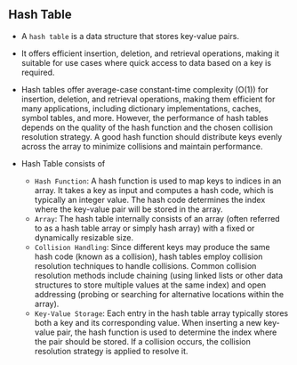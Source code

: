 ## Hash Table

- A `hash table` is a data structure that stores key-value pairs. 
- It offers efficient insertion, deletion, and retrieval operations, making it suitable for use cases where quick access to data based on a key is required.
- Hash tables offer average-case constant-time complexity (O(1)) for insertion, deletion, and retrieval operations, making them efficient for many applications, including dictionary implementations, caches, symbol tables, and more. However, the performance of hash tables depends on the quality of the hash function and the chosen collision resolution strategy. A good hash function should distribute keys evenly across the array to minimize collisions and maintain performance.
  
- Hash Table consists of
  - `Hash Function`: A hash function is used to map keys to indices in an array. It takes a key as input and computes a hash code, which is typically an integer value. The hash code determines the index where the key-value pair will be stored in the array.
  - `Array`: The hash table internally consists of an array (often referred to as a hash table array or simply hash array) with a fixed or dynamically resizable size.
  - `Collision Handling`: Since different keys may produce the same hash code (known as a collision), hash tables employ collision resolution techniques to handle collisions. Common collision resolution methods include chaining (using linked lists or other data structures to store multiple values at the same index) and open addressing (probing or searching for alternative locations within the array).
  - `Key-Value Storage`: Each entry in the hash table array typically stores both a key and its corresponding value. When inserting a new key-value pair, the hash function is used to determine the index where the pair should be stored. If a collision occurs, the collision resolution strategy is applied to resolve it.






